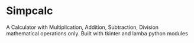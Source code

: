 # Simpcalc
A Calculator with Multiplication, Addition, Subtraction, Division mathematical operations only. Built with tkinter and lamba python modules 
